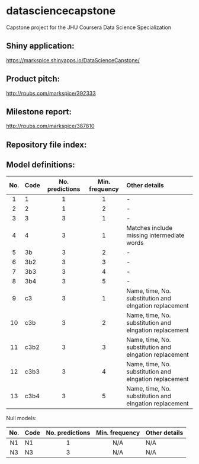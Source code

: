 # datasciencecapstone
Capstone project for the JHU Coursera Data Science Specialization

## Shiny application:
https://markspice.shinyapps.io/DataScienceCapstone/

## Product pitch:
http://rpubs.com/markspice/392333

## Milestone report:
http://rpubs.com/markspice/387810

## Repository file index:


## Model definitions:

| No. | Code | No. predictions | Min. frequency | Other details                                          |
| :-: | :--- | :-------------: | :------------: | :----------------------------------------------------- |
| 1   | 1    | 1               | 1              | -                                                      |
| 2   | 2    | 1               | 2              | -                                                      |
| 3   | 3    | 3               | 1              | -                                                      |
| 4   | 4    | 3               | 1              | Matches include missing intermediate words             |
| 5   | 3b   | 3               | 2              | -                                                      |
| 6   | 3b2  | 3               | 3              | -                                                      |
| 7   | 3b3  | 3               | 4              | -                                                      |
| 8   | 3b4  | 3               | 5              | -                                                      |
| 9   | c3   | 3               | 1              | Name, time, No. substitution and elngation replacement |
| 10  | c3b  | 3               | 2              | Name, time, No. substitution and elngation replacement |
| 11  | c3b2 | 3               | 3              | Name, time, No. substitution and elngation replacement |
| 12  | c3b3 | 3               | 4              | Name, time, No. substitution and elngation replacement |
| 13  | c3b4 | 3               | 5              | Name, time, No. substitution and elngation replacement |

Null models:

| No. | Code | No. predictions | Min. frequency | Other details                                          |
| :-: | :--- | :-------------: | :------------: | :----------------------------------------------------- |
| N1  | N1   | 1               | N/A            | N/A                                                    |
| N3  | N3   | 3               | N/A            | N/A                                                    |
